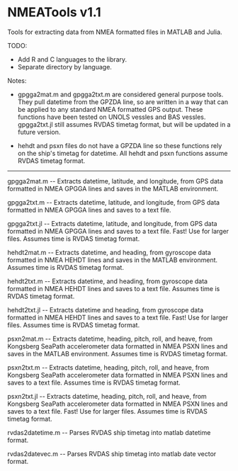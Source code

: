 # NMEATools v1.1
Tools for extracting data from NMEA formatted files in MATLAB and Julia.

TODO:
- Add R and C languages to the library.
- Separate directory by language.

Notes:
- gpgga2mat.m and gpgga2txt.m are considered general purpose tools. They pull datetime from the GPZDA line, so are written in a way that can be applied to any standard NMEA formatted GPS output. These functions have been tested on UNOLS vessles and BAS vessles. gpgga2txt.jl still assumes RVDAS timetag format, but will be updated in a future version.

- hehdt and psxn files do not have a GPZDA line so these functions rely on the ship's timetag for datetime. All hehdt and psxn functions assume RVDAS timetag format.

___________________________________________________________________________________________________

gpgga2mat.m -- Extracts datetime, latitude, and longitude, from GPS data formatted in NMEA GPGGA lines and saves in the MATLAB environment.

gpgga2txt.m -- Extracts datetime, latitude, and longitude, from GPS data formatted in NMEA GPGGA lines and saves to a text file.

gpgga2txt.jl -- Extracts datetime, latitude, and longitude, from GPS data formatted in NMEA GPGGA lines and saves to a text file. Fast! Use for larger files. Assumes time is RVDAS timetag format.

hehdt2mat.m -- Extracts datetime, and heading, from gyroscope data formatted in NMEA HEHDT lines and saves in the MATLAB environment. Assumes time is RVDAS timetag format.

hehdt2txt.m -- Extracts datetime, and heading, from gyroscope data formatted in NMEA HEHDT lines and saves to a text file. Assumes time is RVDAS timetag format.

hehdt2txt.jl -- Extracts datetime and heading, from gyroscope data formatted in NMEA HEHDT lines and saves to a text file. Fast! Use for larger files. Assumes time is RVDAS timetag format.

psxn2mat.m -- Extracts datetime, heading, pitch, roll, and heave, from Kongsberg SeaPath accelerometer data formatted in NMEA PSXN lines and saves in the MATLAB environment. Assumes time is RVDAS timetag format.

psxn2txt.m -- Extracts datetime, heading, pitch, roll, and heave, from Kongsberg SeaPath accelerometer data formatted in NMEA PSXN lines and saves to a text file. Assumes time is RVDAS timetag format.

psxn2txt.jl -- Extracts datetime, heading, pitch, roll, and heave, from Kongsberg SeaPath accelerometer data formatted in NMEA PSXN lines and saves to a text file. Fast! Use for larger files. Assumes time is RVDAS timetag format.

rvdas2datetime.m -- Parses RVDAS ship timetag into matlab datetime format.

rvdas2datevec.m -- Parses RVDAS ship timetag into matlab date vector format. 
